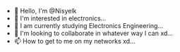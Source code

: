 - 👋 Hello, I'm @Nisyelk
- 👀 I'm interested in electronics...
- 🌱 I am currently studying Electronics Engineering...
- 💞️ I'm looking to collaborate in whatever way I can xd...
- 📫 How to get to me on my networks xd...

<!---
Nisyelk/Nisyelk is a ✨ special ✨ repository because its `README.md` (this file) appears on your GitHub profile.
You can click the Preview link to take a look at your changes.
--->
